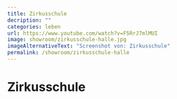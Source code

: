 ```yaml
---
title: Zirkusschule
decription: ""
categories: leben
url: https://www.youtube.com/watch?v=F5RrJ7mlMUI
image: showroom/zirkusschule-halle.jpg
imageAlternativeText: "Screenshot von: Zirkusschule"
permalink: /showroom/zirkusschule-halle
---
```


# Zirkusschule